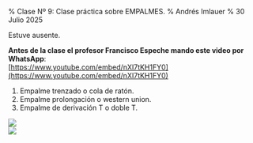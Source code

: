 % Clase Nº 9: Clase práctica sobre EMPALMES. 
% Andrés Imlauer
% 30 Julio 2025

Estuve ausente.    
   
**Antes de la clase el profesor Francisco Espeche mando este video por WhatsApp**:       
[https://www.youtube.com/embed/nXI7tKH1FY0](https://www.youtube.com/embed/nXI7tKH1FY0)

1. Empalme trenzado o cola de ratón.
2. Empalme prolongación o western union.
2. Empalme de derivación T o doble T.
   
![](https://blogger.googleusercontent.com/img/b/R29vZ2xl/AVvXsEgxmquqAaeChlL26mmo050E8xXJ0eV4Kk1PGKae5AihmLmSSN31Z7qFLPLHQSNoRKbTIrvrAm02sWMS1nvaEw3IiCaPYomNLMhtYR2eVV4X57TdLqx4Rpc_-xq3a0Z2Wjf1wFK7UWT5ONiKWf5UIqbSB9tCbtOhbG_UWfRQ2AZchC_atWGqcLvsXoHID8M/s4160/IMG_20250407_182208364.jpg)   
![](https://blogger.googleusercontent.com/img/a/AVvXsEiAJHc1vMwa9rBQTYh08LyUToa_F7qpbgRNJSjlNX3e7xt6DaNHyDcsLlmCPZkmTSAfHs93o1Dr582Tt8vGTZV6TaaChJFi5IvBCLgLVVKWNvmMa-zfo29fLFEgfWEOhbh9lXtopsEphXV-CofexPyMT6yYE5UIxbUHm6CkqvAa0Vh8DZrETs4BJ2NVbLY)   
   
